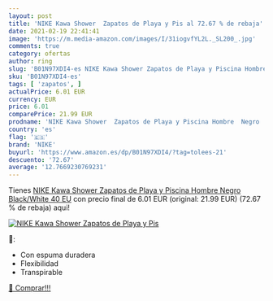 ```yaml
---
layout: post
title: 'NIKE Kawa Shower  Zapatos de Playa y Pis al 72.67 % de rebaja'
date: 2021-02-19 22:41:41
image: 'https://m.media-amazon.com/images/I/31iogvfYL2L._SL200_.jpg'
comments: true
category: ofertas
author: ring
slug: 'B01N97XDI4-es NIKE Kawa Shower Zapatos de Playa y Piscina Hombre Negro...'
sku: 'B01N97XDI4-es'
tags: [ 'zapatos', ]
actualPrice: 6.01 EUR
currency: EUR
price: 6.01
comparePrice: 21.99 EUR
prodname: 'NIKE Kawa Shower  Zapatos de Playa y Piscina Hombre  Negro  Black/White   40 EU'
country: 'es'
flag: '🇪🇸'
brand: 'NIKE'
buyurl: 'https://www.amazon.es/dp/B01N97XDI4/?tag=tolees-21'
descuento: '72.67'
average: '12.7669230769231'
---
```


Tienes [NIKE Kawa Shower  Zapatos de Playa y Piscina Hombre  Negro  Black/White   40 EU](https://www.amazon.es/dp/B01N97XDI4/?tag=tolees-21) con precio final de  6.01 EUR (original: 21.99 EUR) (72.67 %  de rebaja) aqui!

[![NIKE Kawa Shower  Zapatos de Playa y Pis](https://m.media-amazon.com/images/I/31iogvfYL2L._SL200_.jpg)](https://www.amazon.es/dp/B01N97XDI4/?tag=tolees-21)

🔎:

- Con espuma duradera
- Flexibilidad
- Transpirable

[🛒 Comprar!!!](https://www.amazon.es/dp/B01N97XDI4/?tag=tolees-21)
